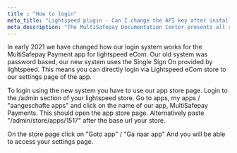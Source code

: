 ```yaml
---
title : "How to login"
meta_title: "Lightspeed plugin - Can I change the API key after installation? - MultiSafepay Docs"
meta_description: "The MultiSafepay Documentation Center presents all relevant information about our Plugins and API. You can also find support pages for payment methods, tools and general questions as well as the contact details of our Support and Integration Teams."
---
```


In early 2021 we have changed how our login system works for the MultiSafepay Payment app for lightspeed eCom. Our old system was password based, our new system uses the Single Sign On provided by lightspeed. This means you can directly login via Lightspeed eCom store to our settings page of the app.

To login using the new system you have to use our app store page. Login to the /admin section of your lightspeed store. Go to apps, my apps / "aangeschafte apps" and click on the name of our app, MultiSafepay Payments. This should open the app store page. Alternatively paste "/admin/store/apps/1517" after the base url your store.

On the store page click on "Goto app" / "Ga naar app" And you will be able to access your settings page. 
